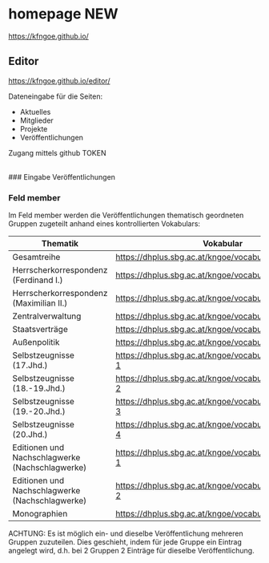 # homepage NEW

https://kfngoe.github.io/

## Editor

https://kfngoe.github.io/editor/

Dateneingabe für die Seiten:

- Aktuelles
- Mitglieder
- Projekte
- Veröffentlichungen

Zugang mittels github TOKEN

<br>
### Eingabe Veröffentlichungen

### Feld member

Im Feld member werden die Veröffentlichungen thematisch geordneten Gruppen zugeteilt anhand eines kontrollierten Vokabulars:

| Thematik                                        | Vokabular                                              |
|-------------------------------------------------|--------------------------------------------------------|
| Gesamtreihe                                     | https://dhplus.sbg.ac.at/kngoe/vocabulary#             |
| Herrscherkorrespondenz (Ferdinand I.)           | https://dhplus.sbg.ac.at/kngoe/vocabulary#HerrKorr-1   |
| Herrscherkorrespondenz (Maximilian II.)         | https://dhplus.sbg.ac.at/kngoe/vocabulary#HerrKorr-2   |
| Zentralverwaltung                               | https://dhplus.sbg.ac.at/kngoe/vocabulary#ZentrVerw    |
| Staatsverträge                                  | https://dhplus.sbg.ac.at/kngoe/vocabulary#OeStVertr    |
| Außenpolitik                                    | https://dhplus.sbg.ac.at/kngoe/vocabulary#AusPol       |
| Selbstzeugnisse (17.Jhd.)                       | https://dhplus.sbg.ac.at/kngoe/vocabulary#SelbstZeug-1 |
| Selbstzeugnisse (18.-19.Jhd.)                   | https://dhplus.sbg.ac.at/kngoe/vocabulary#SelbstZeug-2 |
| Selbstzeugnisse (19.-20.Jhd.)                   | https://dhplus.sbg.ac.at/kngoe/vocabulary#SelbstZeug-3 |
| Selbstzeugnisse (20.Jhd.)                       | https://dhplus.sbg.ac.at/kngoe/vocabulary#SelbstZeug-4 |
| Editionen und Nachschlagwerke (Nachschlagwerke) | https://dhplus.sbg.ac.at/kngoe/vocabulary#NwerkeEdit-1 |
| Editionen und Nachschlagwerke (Nachschlagwerke) | https://dhplus.sbg.ac.at/kngoe/vocabulary#NwerkeEdit-2 |
| Monographien                                    | https://dhplus.sbg.ac.at/kngoe/vocabulary#Mono         |

ACHTUNG: Es ist möglich ein- und dieselbe Veröffentlichung mehreren Gruppen zuzuteilen. Dies geschieht, indem für jede Gruppe ein Eintrag angelegt wird, d.h. bei 2 Gruppen 2 Einträge für dieselbe Veröffentlichung.